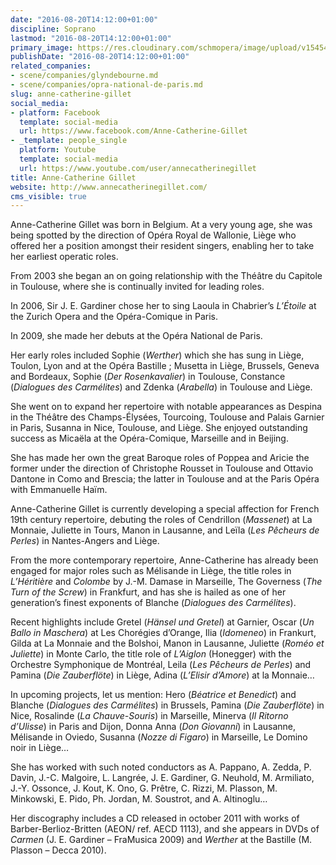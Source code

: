 ```yaml
---
date: "2016-08-20T14:12:00+01:00"
discipline: Soprano
lastmod: "2016-08-20T14:12:00+01:00"
primary_image: https://res.cloudinary.com/schmopera/image/upload/v1545409169/media/webhook-uploads/1471698653834/2016-08-20---Anne-Catherine-Gillet.jpg.jpg
publishDate: "2016-08-20T14:12:00+01:00"
related_companies:
- scene/companies/glyndebourne.md
- scene/companies/opra-national-de-paris.md
slug: anne-catherine-gillet
social_media:
- platform: Facebook
  template: social-media
  url: https://www.facebook.com/Anne-Catherine-Gillet
- _template: people_single
  platform: Youtube
  template: social-media
  url: https://www.youtube.com/user/annecatherinegillet
title: Anne-Catherine Gillet
website: http://www.annecatherinegillet.com/
cms_visible: true
---
```

Anne-Catherine Gillet was born in Belgium. At a very young age, she was being spotted by the direction of Opéra Royal de Wallonie, Liège who offered her a position amongst their resident singers, enabling her to take her earliest operatic roles.

From 2003 she began an on going relationship with the Théâtre du Capitole in Toulouse, where she is continually invited for leading roles.

In 2006, Sir J. E. Gardiner chose her to sing Laoula in Chabrier’s *L’Étoile* at the Zurich Opera and the Opéra-Comique in Paris.

In 2009, she made her debuts at the Opéra National de Paris.

Her early roles included Sophie (*Werther*) which she has sung in Liège, Toulon, Lyon and at the Opéra Bastille ; Musetta in Liège, Brussels, Geneva and Bordeaux, Sophie (*Der Rosenkavalier*) in Toulouse, Constance (*Dialogues des Carmélites*) and Zdenka (*Arabella*) in Toulouse and Liège.

She went on to expand her repertoire with notable appearances as Despina in the Théâtre des Champs-Élysées, Tourcoing, Toulouse and Palais Garnier in Paris, Susanna in Nice, Toulouse, and Liège. She enjoyed outstanding success as Micaëla at the Opéra-Comique, Marseille and in Beijing.

She has made her own the great Baroque roles of Poppea and Aricie the former under the direction of Christophe Rousset in Toulouse and Ottavio Dantone in Como and Brescia; the latter in Toulouse and at the Paris Opéra with Emmanuelle Haïm.

Anne-Catherine Gillet is currently developing a special affection for French 19th century repertoire, debuting the roles of Cendrillon (*Massenet*) at La Monnaie, Juliette in Tours, Manon in Lausanne, and Leïla (*Les Pêcheurs de Perles*) in Nantes-Angers and Liège.

From the more contemporary repertoire, Anne-Catherine has already been engaged for major roles such as Mélisande in Liège, the title roles in *L’Héritière* and *Colombe* by J.-M. Damase in Marseille, The Governess (*The Turn of the Screw*) in Frankfurt, and has she is hailed as one of her generation’s finest exponents of Blanche (*Dialogues des Carmélites*).

Recent highlights include Gretel (*Hänsel und Gretel*) at Garnier, Oscar (*Un Ballo in Maschera*) at Les Chorégies d’Orange, Ilia (*Idomeneo*) in Frankurt, Gilda at La Monnaie and the Bolshoi, Manon in Lausanne, Juliette (*Roméo et Juliette*) in Monte Carlo, the title role of *L’Aiglon* (Honegger) with the Orchestre Symphonique de Montréal, Leila (*Les Pêcheurs de Perles*) and Pamina (*Die Zauberflöte*) in Liège, Adina (*L’Elisir d’Amore*) at la Monnaie…

In upcoming projects, let us mention: Hero (*Béatrice et Benedict*) and Blanche (*Dialogues des Carmélites*) in Brussels, Pamina (*Die Zauberflöte*) in Nice, Rosalinde (*La Chauve-Souris*) in Marseille, Minerva (*Il Ritorno d’Ulisse*) in Paris and Dijon, Donna Anna (*Don Giovanni*) in Lausanne, Mélisande in Oviedo, Susanna (*Nozze di Figaro*) in Marseille, Le Domino noir in Liège…

She has worked with such noted conductors as A. Pappano, A. Zedda, P. Davin, J.-C. Malgoire, L. Langrée, J. E. Gardiner, G. Neuhold, M. Armiliato, J.-Y. Ossonce, J. Kout, K. Ono, G. Prêtre, C. Rizzi, M. Plasson, M. Minkowski, E. Pido, Ph. Jordan, M. Soustrot, and A. Altinoglu…

Her discography includes a CD released in october 2011 with works of Barber-Berlioz-Britten (AEON/ ref. AECD 1113), and she appears in DVDs of *Carmen* (J. E. Gardiner – FraMusica 2009) and *Werther* at the Bastille (M. Plasson – Decca 2010).